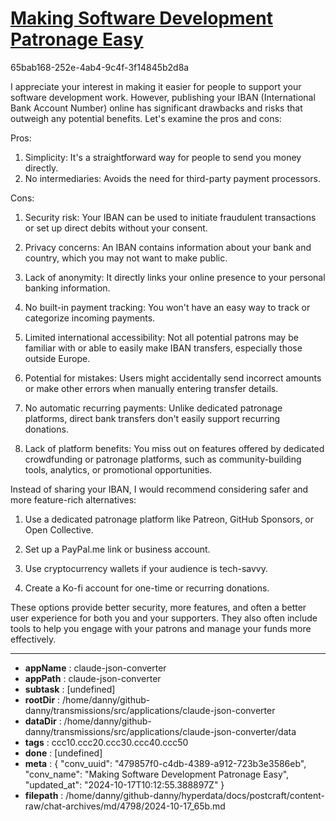 # [Making Software Development Patronage Easy](https://claude.ai/chat/479857f0-c4db-4389-a912-723b3e3586eb)

65bab168-252e-4ab4-9c4f-3f14845b2d8a

 I appreciate your interest in making it easier for people to support your software development work. However, publishing your IBAN (International Bank Account Number) online has significant drawbacks and risks that outweigh any potential benefits. Let's examine the pros and cons:

Pros:
1. Simplicity: It's a straightforward way for people to send you money directly.
2. No intermediaries: Avoids the need for third-party payment processors.

Cons:
1. Security risk: Your IBAN can be used to initiate fraudulent transactions or set up direct debits without your consent.

2. Privacy concerns: An IBAN contains information about your bank and country, which you may not want to make public.

3. Lack of anonymity: It directly links your online presence to your personal banking information.

4. No built-in payment tracking: You won't have an easy way to track or categorize incoming payments.

5. Limited international accessibility: Not all potential patrons may be familiar with or able to easily make IBAN transfers, especially those outside Europe.

6. Potential for mistakes: Users might accidentally send incorrect amounts or make other errors when manually entering transfer details.

7. No automatic recurring payments: Unlike dedicated patronage platforms, direct bank transfers don't easily support recurring donations.

8. Lack of platform benefits: You miss out on features offered by dedicated crowdfunding or patronage platforms, such as community-building tools, analytics, or promotional opportunities.

Instead of sharing your IBAN, I would recommend considering safer and more feature-rich alternatives:

1. Use a dedicated patronage platform like Patreon, GitHub Sponsors, or Open Collective.

2. Set up a PayPal.me link or business account.

3. Use cryptocurrency wallets if your audience is tech-savvy.

4. Create a Ko-fi account for one-time or recurring donations.

These options provide better security, more features, and often a better user experience for both you and your supporters. They also often include tools to help you engage with your patrons and manage your funds more effectively.

---

* **appName** : claude-json-converter
* **appPath** : claude-json-converter
* **subtask** : [undefined]
* **rootDir** : /home/danny/github-danny/transmissions/src/applications/claude-json-converter
* **dataDir** : /home/danny/github-danny/transmissions/src/applications/claude-json-converter/data
* **tags** : ccc10.ccc20.ccc30.ccc40.ccc50
* **done** : [undefined]
* **meta** : {
  "conv_uuid": "479857f0-c4db-4389-a912-723b3e3586eb",
  "conv_name": "Making Software Development Patronage Easy",
  "updated_at": "2024-10-17T10:12:55.388897Z"
}
* **filepath** : /home/danny/github-danny/hyperdata/docs/postcraft/content-raw/chat-archives/md/4798/2024-10-17_65b.md